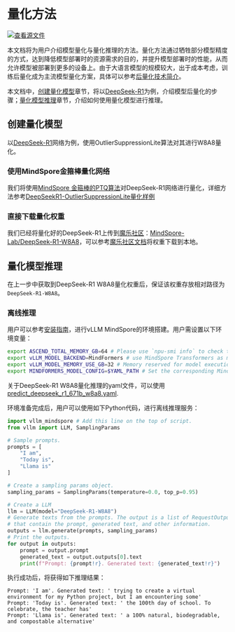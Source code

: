 # 量化方法

[![查看源文件](https://mindspore-website.obs.cn-north-4.myhuaweicloud.com/website-images/master/resource/_static/logo_source.svg)](https://gitee.com/mindspore/docs/blob/master/docs/vllm_mindspore/docs/source_zh_cn/user_guide/supported_features/quantization/quantization.md)

本文档将为用户介绍模型量化与量化推理的方法。量化方法通过牺牲部分模型精度的方式，达到降低模型部署时的资源需求的目的，并提升模型部署时的性能，从而允许模型被部署到更多的设备上。由于大语言模型的规模较大，出于成本考虑，训练后量化成为主流模型量化方案，具体可以参考[后量化技术简介](https://gitee.com/mindspore/golden-stick/blob/master/mindspore_gs/ptq/README_CN.md)。

本文档中，[创建量化模型](#创建量化模型)章节，将以[DeepSeek-R1](https://huggingface.co/deepseek-ai/DeepSeek-R1)为例，介绍模型后量化的步骤；[量化模型推理](#量化模型推理)章节，介绍如何使用量化模型进行推理。

## 创建量化模型

以[DeepSeek-R1](https://huggingface.co/deepseek-ai/DeepSeek-R1)网络为例，使用OutlierSuppressionLite算法对其进行W8A8量化。

### 使用MindSpore金箍棒量化网络

我们将使用[MindSpore 金箍棒的PTQ算法](https://gitee.com/mindspore/golden-stick/blob/master/mindspore_gs/ptq/ptq/README_CN.md)对DeepSeek-R1网络进行量化，详细方法参考[DeepSeekR1-OutlierSuppressionLite量化样例](https://gitee.com/mindspore/golden-stick/blob/master/example/deepseekv3/a8w8-osl/readme.md)

### 直接下载量化权重

我们已经将量化好的DeepSeek-R1上传到[魔乐社区](https://modelers.cn)：[MindSpore-Lab/DeepSeek-R1-W8A8](https://modelers.cn/models/MindSpore-Lab/DeepSeek-R1-W8A8)，可以参考[魔乐社区文档](https://modelers.cn/docs/zh/openmind-hub-client/0.9/basic_tutorial/download.html)将权重下载到本地。

## 量化模型推理

在上一步中获取到DeepSeek-R1 W8A8量化权重后，保证该权重存放相对路径为`DeepSeek-R1-W8A8`。

### 离线推理

用户可以参考[安装指南](../../../getting_started/installation/installation.md)，进行vLLM MindSpore的环境搭建。用户需设置以下环境变量：

```bash
export ASCEND_TOTAL_MEMORY_GB=64 # Please use `npu-smi info` to check the memory.
export vLLM_MODEL_BACKEND=MindFormers # use MindSpore Transformers as model backend.
export vLLM_MODEL_MEMORY_USE_GB=32 # Memory reserved for model execution. Set according to the model's maximum usage, with the remaining environment used for kvcache allocation
export MINDFORMERS_MODEL_CONFIG=$YAML_PATH # Set the corresponding MindSpore Transformers model's YAML file.
```

关于DeepSeek-R1 W8A8量化推理的yaml文件，可以使用[predict_deepseek_r1_671b_w8a8.yaml](https://gitee.com/mindspore/mindformers/blob/dev/research/deepseek3/deepseek_r1_671b/predict_deepseek_r1_671b_w8a8.yaml).

环境准备完成后，用户可以使用如下Python代码，进行离线推理服务：

```python
import vllm_mindspore # Add this line on the top of script.
from vllm import LLM, SamplingParams

# Sample prompts.
prompts = [
    "I am",
    "Today is",
    "Llama is"
]

# Create a sampling params object.
sampling_params = SamplingParams(temperature=0.0, top_p=0.95)

# Create a LLM
llm = LLM(model="DeepSeek-R1-W8A8")
# Generate texts from the prompts. The output is a list of RequestOutput objects
# that contain the prompt, generated text, and other information.
outputs = llm.generate(prompts, sampling_params)
# Print the outputs.
for output in outputs:
    prompt = output.prompt
    generated_text = output.outputs[0].text
    print(f"Prompt: {prompt!r}. Generated text: {generated_text!r}")
```

执行成功后，将获得如下推理结果：

```text
Prompt: 'I am'. Generated text: ' trying to create a virtual environment for my Python project, but I am encountering some'
Prompt: 'Today is'. Generated text: ' the 100th day of school. To celebrate, the teacher has'
Prompt: 'Llama is'. Generated text: ' a 100% natural, biodegradable, and compostable alternative'
```
